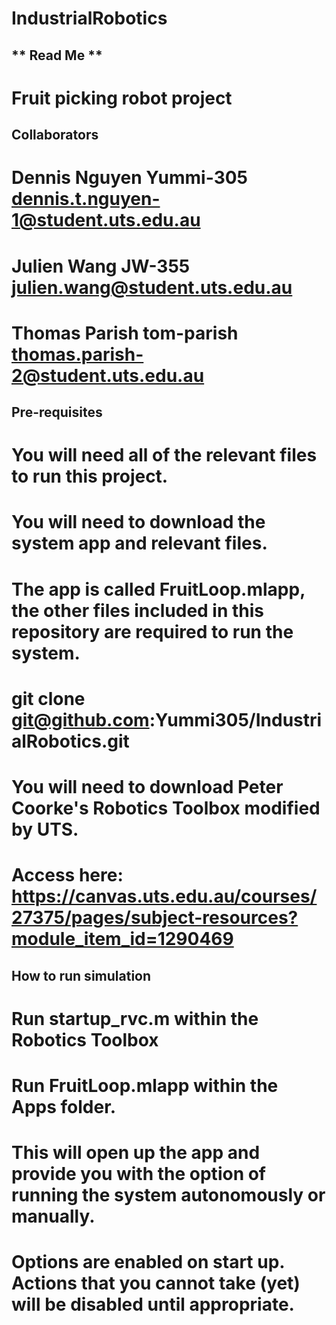 # IndustrialRobotics
## ** Read Me **
# Fruit picking robot project

## Collaborators
# Dennis Nguyen Yummi-305   dennis.t.nguyen-1@student.uts.edu.au
# Julien Wang   JW-355    julien.wang@student.uts.edu.au
# Thomas Parish tom-parish  thomas.parish-2@student.uts.edu.au

## Pre-requisites
# You will need all of the relevant files to run this project.
# You will need to download the system app and relevant files.
# The app is called FruitLoop.mlapp, the other files included in this repository are required to run the system.
# git clone git@github.com:Yummi305/IndustrialRobotics.git
#
#
# You will need to download Peter Coorke's Robotics Toolbox modified by UTS.
# Access here: https://canvas.uts.edu.au/courses/27375/pages/subject-resources?module_item_id=1290469

## How to run simulation
# Run startup_rvc.m within the Robotics Toolbox
# Run FruitLoop.mlapp within the Apps folder.
# This will open up the app and provide you with the option of running the system autonomously or manually.
# Options are enabled on start up. Actions that you cannot take (yet) will be disabled until appropriate.

